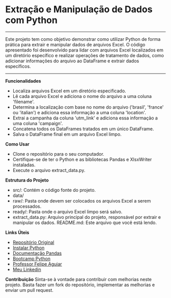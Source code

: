 # Extração e Manipulação de Dados com Python

---
Este projeto tem como objetivo demonstrar como utilizar Python de forma prática para extrair e manipular dados de arquivos Excel. O código apresentado foi desenvolvido para lidar com arquivos Excel localizados em um diretório específico e realizar operações de tratamento de dados, como adicionar informações do arquivo ao DataFrame e extrair dados específicos.
___

**Funcionalidades**
- Localiza arquivos Excel em um diretório especificado.
- Lê cada arquivo Excel e adiciona o nome do arquivo a uma coluna 'filename'.
- Determina a localização com base no nome do arquivo ('brasil', 'france' ou 'italian') e adiciona essa informação a uma coluna 'location'.
- Extrai a campanha da coluna 'utm_link' e adiciona essa informação a uma coluna 'campaign'.
- Concatena todos os DataFrames tratados em um único DataFrame.
- Salva o DataFrame final em um arquivo Excel limpo.

**Como Usar**
- Clone o repositório para o seu computador.
- Certifique-se de ter o Python e as bibliotecas Pandas e XlsxWriter instaladas.
- Execute o arquivo extract_data.py.

**Estrutura do Projeto**
- src/: Contém o código fonte do projeto.
- data/
- raw/: Pasta onde devem ser colocados os arquivos Excel a serem processados.
- ready/: Pasta onde o arquivo Excel limpo será salvo.
- extract_data.py: Arquivo principal do projeto, responsável por extrair e manipular os dados.
README.md: Este arquivo que você está lendo.

**Links Úteis**
- [Repositório Original](https://github.com/digitalinnovationone/netflix-dataset/tree/main)
- [Instalar Python](https://www.python.org/downloads/)
- [Documentação Pandas](https://pandas.pydata.org/docs/)
- [Bootcamp Python](https://www.dio.me/sign-up?ref=2BXO5T6ZQ1)
- [Professor Felipe Aguiar](https://github.com/felipeAguiarCode) 
- [Meu Linkedin](https://www.linkedin.com/in/willian-dos-santos/)


**Contribuição**
Sinta-se à vontade para contribuir com melhorias neste projeto. Basta fazer um fork do repositório, implementar as melhorias e enviar um pull request.



